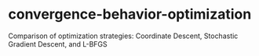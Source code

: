 # convergence-behavior-optimization
Comparison of optimization strategies: Coordinate Descent, Stochastic Gradient Descent, and L-BFGS
